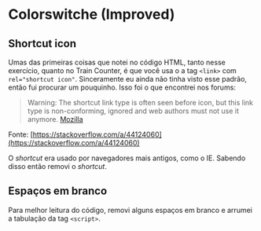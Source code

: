 # Colorswitche (Improved)

## Shortcut icon

Umas das primeiras coisas que notei no código HTML, tanto nesse exercício, quanto no Train Counter, é que você usa o a tag `<link>` com `rel="shortcut icon"`. Sinceramente eu ainda não tinha visto esse padrão, então fui procurar um pouquinho. Isso foi o que encontrei nos forums:

>Warning: The shortcut link type is often seen before icon, but this link type is non-conforming, ignored and web authors must not use it anymore. 
>[Mozilla](https://developer.mozilla.org/en-US/docs/Web/HTML/Link_types)

Fonte: [https://stackoverflow.com/a/44124060](https://stackoverflow.com/a/44124060)

O *shortcut* era usado por navegadores mais antigos, como o IE. Sabendo disso então removi o *shortcut*.


## Espaços em branco

Para melhor leitura do código, removi alguns espaços em branco e arrumei a tabulação da tag `<script>`.